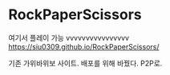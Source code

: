 ﻿# RockPaperScissors
 
여기서 플레이 가능
vvvvvvvvvvvvvvvv
https://siu0309.github.io/RockPaperScissors/

기존 가위바위보 사이트.
배포를 위해 바꿨다.
P2P로.
